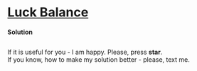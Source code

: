# [Luck Balance](https://www.hackerrank.com/challenges/luck-balance/problem)

**Solution**
```python
```

If it is useful for you - I am happy. Please, press **star**.  
If you know, how to make my solution better - please, text me.
